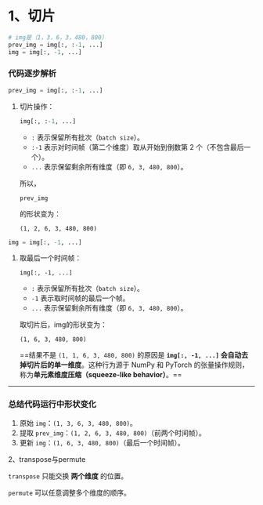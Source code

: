 # 1、切片

```py
# img是（1，3，6，3，480，800）
prev_img = img[:, :-1, ...]  
img = img[:, -1, ...] 
```

### 代码逐步解析



```py
prev_img = img[:, :-1, ...]
```

1. 切片操作：

   ```py
   img[:, :-1, ...]
   ```

   - `:` 表示保留所有批次（`batch size`）。
   - `:-1` 表示对时间帧（第二个维度）取从开始到倒数第 2 个（不包含最后一个）。
   - `...` 表示保留剩余所有维度（即 `6, 3, 480, 800`）。

   所以，

   ```
   prev_img
   ```

    的形状变为：

   ```
   (1, 2, 6, 3, 480, 800)
   ```

```py
img = img[:, -1, ...]
```

1. 取最后一个时间帧：

   ```
   img[:, -1, ...]
   ```

   - `:` 表示保留所有批次（`batch size`）。
   - `-1` 表示取时间帧的最后一个帧。
   - `...` 表示保留剩余所有维度（即 `6, 3, 480, 800`）。

   取切片后，img的形状变为：

   ```
   (1, 6, 3, 480, 800)
   ```

   ==结果不是 `(1, 1, 6, 3, 480, 800)` 的原因是 **`img[:, -1, ...]` 会自动去掉切片后的单一维度**。这种行为源于 NumPy 和 PyTorch 的张量操作规则，称为**单元素维度压缩（squeeze-like behavior）**。==

------

### 总结代码运行中形状变化

1. 原始 `img`：`(1, 3, 6, 3, 480, 800)`。
2. 提取 `prev_img`：`(1, 2, 6, 3, 480, 800)`（前两个时间帧）。
3. 更新 `img`：`(1, 6, 3, 480, 800)`（最后一个时间帧）。

2、transpose与permute

`transpose` 只能交换 **两个维度** 的位置。

`permute` 可以任意调整多个维度的顺序。